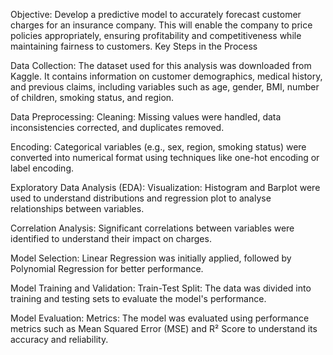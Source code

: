 Objective: Develop a predictive model to accurately forecast customer charges for an insurance company. This will enable the company to price policies appropriately, ensuring profitability and competitiveness while maintaining fairness to customers.
Key Steps in the Process

Data Collection:
The dataset used for this analysis was downloaded from Kaggle. It contains information on customer demographics, medical history, and previous claims, including variables such as age, gender, BMI, number of children, smoking status, and region.

Data Preprocessing:
Cleaning: Missing values were handled, data inconsistencies corrected, and duplicates removed.

Encoding: Categorical variables (e.g., sex, region, smoking status) were converted into numerical format using techniques like one-hot encoding or label encoding.

Exploratory Data Analysis (EDA):
Visualization: Histogram and Barplot were used to understand distributions and regression plot to analyse relationships between variables.

Correlation Analysis: Significant correlations between variables were identified to understand their impact on charges.

Model Selection:
Linear Regression was initially applied, followed by Polynomial Regression for better performance.

Model Training and Validation:
Train-Test Split: The data was divided into training and testing sets to evaluate the model's performance.

Model Evaluation:
Metrics: The model was evaluated using performance metrics such as Mean Squared Error (MSE) and R² Score to understand its accuracy and reliability.






